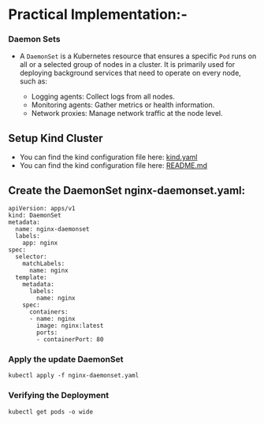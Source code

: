 # Practical Implementation:-
### Daemon Sets
- A `DaemonSet` is a Kubernetes resource that ensures a specific `Pod` runs on all or a selected group of nodes in a cluster. 
It is primarily used for deploying background services that need to operate on every node, such as:

    - Logging agents: Collect logs from all nodes.
    - Monitoring agents: Gather metrics or health information.
    - Network proxies: Manage network traffic at the node level.
## Setup Kind Cluster
- You can find the kind configuration file here: [kind.yaml](Kind-Cluster-Setup/kind.yaml)
- You can find the kind configuration file here: [README.md](Kind-Cluster-Setup/README.md)


## Create the DaemonSet nginx-daemonset.yaml:
```
apiVersion: apps/v1
kind: DaemonSet
metadata:
  name: nginx-daemonset
  labels:
    app: nginx
spec:
  selector:
    matchLabels:
      name: nginx
  template:
    metadata:
      labels:
        name: nginx
    spec:
      containers:
      - name: nginx
        image: nginx:latest
        ports:
        - containerPort: 80
```
###  Apply the update DaemonSet
```
kubectl apply -f nginx-daemonset.yaml

```
### Verifying the Deployment
```
kubectl get pods -o wide
```

